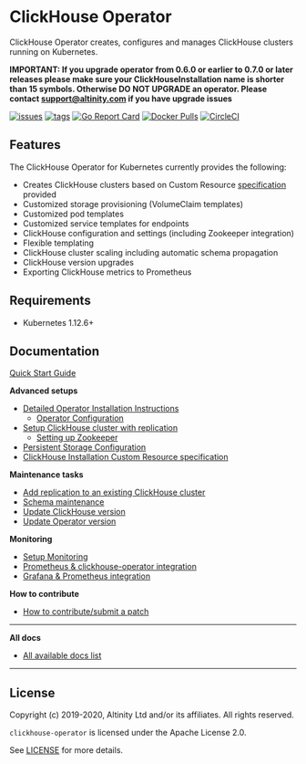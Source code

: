 # ClickHouse Operator

ClickHouse Operator creates, configures and manages ClickHouse clusters running on Kubernetes.

**IMPORTANT: If you upgrade operator from 0.6.0 or earlier to 0.7.0 or later releases please make sure your ClickHouseInstallation name is shorter than 15 symbols. Otherwise DO NOT UPGRADE an operator. Please contact support@altinity.com if you have upgrade issues**

[![issues](https://img.shields.io/github/issues/altinity/clickhouse-operator.svg)](https://github.com/altinity/clickhouse-operator/issues)
[![tags](https://img.shields.io/github/tag/altinity/clickhouse-operator.svg)](https://github.com/altinity/clickhouse-operator/tags)
[![Go Report Card](https://goreportcard.com/badge/github.com/altinity/clickhouse-operator)](https://goreportcard.com/report/github.com/altinity/clickhouse-operator)
[![Docker Pulls](https://img.shields.io/docker/pulls/altinity/clickhouse-operator.svg)](https://hub.docker.com/r/altinity/clickhouse-operator)
[![CircleCI](https://circleci.com/gh/Altinity/clickhouse-operator.svg?style=svg)](https://circleci.com/gh/Altinity/clickhouse-operator)


## Features

The ClickHouse Operator for Kubernetes currently provides the following:

- Creates ClickHouse clusters based on Custom Resource [specification][chi_max_yaml] provided
- Customized storage provisioning (VolumeClaim templates)
- Customized pod templates
- Customized service templates for endpoints
- ClickHouse configuration and settings (including Zookeeper integration)
- Flexible templating
- ClickHouse cluster scaling including automatic schema propagation
- ClickHouse version upgrades
- Exporting ClickHouse metrics to Prometheus

## Requirements

 * Kubernetes 1.12.6+
 
## Documentation

[Quick Start Guide][quick_start_guide]

**Advanced setups**
 * [Detailed Operator Installation Instructions][detailed_installation_instructions]
   * [Operator Configuration][operator_configuration]
 * [Setup ClickHouse cluster with replication][replication_setup]
   * [Setting up Zookeeper][zookeeper_setup]
 * [Persistent Storage Configuration][storage_configuration]
 * [ClickHouse Installation Custom Resource specification][crd_explained]
 
**Maintenance tasks**
 * [Add replication to an existing ClickHouse cluster][update_cluster_add_replication]
 * [Schema maintenance][schema_migration]
 * [Update ClickHouse version][update_clickhouse_version]
 * [Update Operator version][update_operator]

**Monitoring**
 * [Setup Monitoring][monitoring_setup]
 * [Prometheus & clickhouse-operator integration][prometheus_setup]
 * [Grafana & Prometheus integration][grafana_setup]

**How to contribute**
 * [How to contribute/submit a patch][contributing_manual]
 
---
**All docs**
 * [All available docs list][all_docs_list]
---
 
## License

Copyright (c) 2019-2020, Altinity Ltd and/or its affiliates. All rights reserved.

`clickhouse-operator` is licensed under the Apache License 2.0.

See [LICENSE](./LICENSE) for more details.
 
[chi_max_yaml]: ./docs/chi-examples/99-clickhouseinstallation-max.yaml
[intro]: ./docs/introduction.md
[quick_start_guide]: ./docs/quick_start.md
[detailed_installation_instructions]: ./docs/operator_installation_details.md
[replication_setup]: ./docs/replication_setup.md
[crd_explained]: ./docs/custom_resource_explained.md
[zookeeper_setup]: ./docs/zookeeper_setup.md
[monitoring_setup]: ./docs/monitoring_setup.md
[prometheus_setup]: ./docs/prometheus_setup.md
[grafana_setup]: ./docs/grafana_setup.md
[storage_configuration]: ./docs/storage.md
[update_cluster_add_replication]: ./docs/chi_update_add_replication.md
[update_clickhouse_version]: ./docs/chi_update_clickhouse_version.md
[update_operator]: ./docs/operator_upgrade.md
[schema_migration]: ./docs/schema_migration.md
[operator_configuration]: ./docs/operator_configuration.md
[all_docs_list]: ./docs/README.md
[contributing_manual]: ./CONTRIBUTING.md
